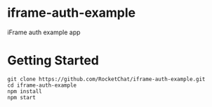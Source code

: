 # iframe-auth-example
iFrame auth example app

# Getting Started

```
git clone https://github.com/RocketChat/iframe-auth-example.git
cd iframe-auth-example
npm install
npm start
```
